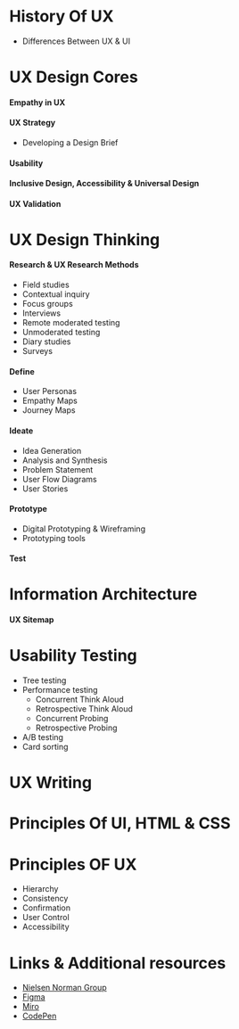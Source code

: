 # History Of UX

- Differences Between UX & UI

# UX Design Cores

#### Empathy in UX

#### UX Strategy

- Developing a Design Brief

#### Usability

#### Inclusive Design, Accessibility & Universal Design

#### UX Validation

# UX Design Thinking

#### Research & UX Research Methods

- Field studies
- Contextual inquiry
- Focus groups
- Interviews
- Remote moderated testing
- Unmoderated testing
- Diary studies
- Surveys

#### Define

- User Personas
- Empathy Maps
- Journey Maps

#### Ideate

- Idea Generation
- Analysis and Synthesis
- Problem Statement
- User Flow Diagrams
- User Stories

#### Prototype

- Digital Prototyping & Wireframing
- Prototyping tools

#### Test

# Information Architecture

#### UX Sitemap

# Usability Testing

- Tree testing
- Performance testing
  - Concurrent Think Aloud
  - Retrospective Think Aloud
  - Concurrent Probing 
  - Retrospective Probing
- A/B testing
- Card sorting

# UX Writing

# Principles Of UI, HTML & CSS

# Principles OF UX

- Hierarchy
- Consistency
- Confirmation
- User Control
- Accessibility

# Links & Additional resources
- [Nielsen Norman Group](https://www.nngroup.com)
- [Figma](https://www.figma.com)
- [Miro](https://miro.com)
- [CodePen](https://codepen.io/behshad)